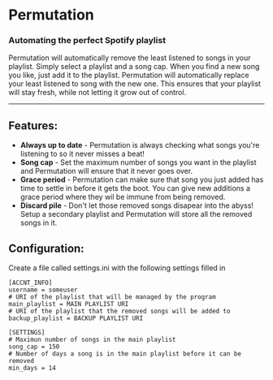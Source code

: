 # Permutation
### Automating the perfect Spotify playlist

Permutation will automatically remove the least listened to songs in your playlist. Simply select a playlist and a song cap. When you find a new song you like, just add it to the playlist. Permutation will automatically replace your least listened to song with the new one. This ensures that your playlist will stay fresh, while not letting it grow out of control.

___

## Features:
* **Always up to date** - Permutation is always checking what songs you're listening to so it never misses a beat!
* **Song cap** - Set the maximum number of songs you want in the playlist and Permutation will ensure that it never goes over.
* **Grace period** - Permutation can make sure that song you just added has time to settle in before it gets the boot. You can give new additions a grace period where they wil be immune from being removed.
* **Discard pile** - Don't let those removed songs disapear into the abyss! Setup a secondary playlist and Permutation will store all the removed songs in it.

## Configuration:
Create a file called settings.ini with the following settings filled in
```
[ACCNT_INFO]
username = someuser
# URI of the playlist that will be managed by the program
main_playlist = MAIN PLAYLIST URI
# URI of the playlist that the removed songs will be added to
backup_playlist = BACKUP PLAYLIST URI

[SETTINGS]
# Maximun number of songs in the main playlist
song_cap = 150
# Number of days a song is in the main playlist before it can be removed
min_days = 14
```
